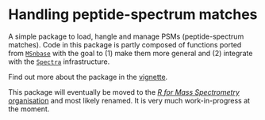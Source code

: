 # Handling peptide-spectrum matches

A simple package to load, hangle and manage PSMs (peptide-spectrum
matches). Code in this package is partly composed of functions ported
from [`MSnbase`](http://lgatto.github.io/MSnbase/) with the goal to
(1) make them more general and (2) integrate with the
[`Spectra`](https://rformassspectrometry.github.io/Spectra/)
infrastructure.

Find out more about the package in the
[vignette](https://lgatto.github.io/psm/articles/psm.html).

This package will eventually be moved to the [*R for Mass
Spectrometry* organisation](https://github.com/rformassspectrometry)
and most likely renamed. It is very much work-in-progress at the
moment.
